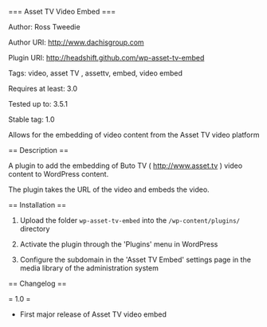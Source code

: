 === Asset TV Video Embed ===

Author: Ross Tweedie

Author URI: http://www.dachisgroup.com

Plugin URI: http://headshift.github.com/wp-asset-tv-embed

Tags: video, asset TV , assettv, embed, video embed

Requires at least: 3.0

Tested up to: 3.5.1

Stable tag: 1.0


Allows for the embedding of video content from the Asset TV video platform

== Description ==

A plugin to add the embedding of Buto TV ( http://www.asset.tv ) video content to WordPress content.

The plugin takes the URL of the video and embeds the video.


== Installation ==

1. Upload the folder `wp-asset-tv-embed` into the `/wp-content/plugins/` directory

2. Activate the plugin through the 'Plugins' menu in WordPress

3. Configure the subdomain in the 'Asset TV Embed' settings page in the media library of the administration system


== Changelog ==

= 1.0 =
* First major release of Asset TV video embed
